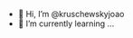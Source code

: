 - 👋 Hi, I’m @kruschewskyjoao
- 🌱 I’m currently learning ...

<!---
kruschewskyjoao/kruschewskyjoao is a ✨ special ✨ repository because its `README.md` (this file) appears on your GitHub profile.
You can click the Preview link to take a look at your changes.
--->
